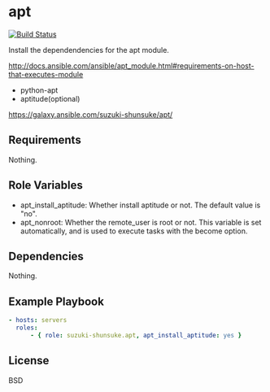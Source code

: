 apt
=========

[![Build Status](https://travis-ci.org/suzuki-shunsuke/ansible-apt.svg?branch=master)](https://travis-ci.org/suzuki-shunsuke/ansible-apt)

Install the dependendencies for the apt module.

http://docs.ansible.com/ansible/apt_module.html#requirements-on-host-that-executes-module

* python-apt
* aptitude(optional)

https://galaxy.ansible.com/suzuki-shunsuke/apt/

Requirements
------------

Nothing.

Role Variables
--------------

* apt_install_aptitude: Whether install aptitude or not. The default value is "no".
* apt_nonroot: Whether the remote_user is root or not. This variable is set automatically, and is used to execute tasks with the become option.

Dependencies
------------

Nothing.

Example Playbook
----------------

```yaml
- hosts: servers
  roles:
      - { role: suzuki-shunsuke.apt, apt_install_aptitude: yes }
```

License
-------

BSD
